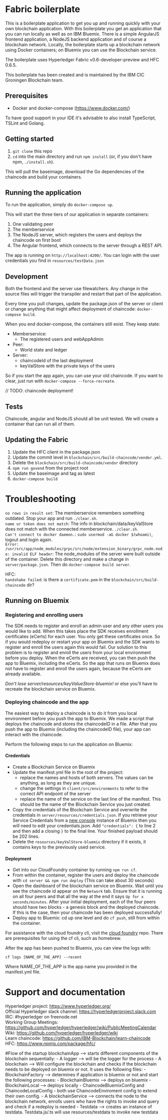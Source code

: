 # Fabric boilerplate
This is a boilerplate application to get you up and running quickly with your own blockchain application. With this boilerplate you get an application that you can run locally as well as on IBM Bluemix. There is a simple AngularJS frontend application, a NodeJS backend application and of course a blockchain network. Locally, the boilerplate starts up a blockchain network using Docker containers; on Bluemix you can use the Blockchain service.

The boilerplate uses Hyperledger Fabric v0.6-developer-preview and HFC 0.6.5.

This boilerplate has been created and is maintained by the IBM CIC Groningen Blockchain team.

## Prerequisites
- Docker and docker-compose (https://www.docker.com/)

To have good support in your IDE it's advisable to also install TypeScript, TSLint and Golang.  

## Getting started
1. `git clone` this repo  
2. `cd` into the main directory and run `npm install`  (or, if you don't have npm, `./install.sh`).

This will pull the baseimage, download the Go dependencies of the chaincode and build your containers.

## Running the application
To run the application, simply do `docker-compose up`.

This will start the three tiers of our application in separate containers:  
1. One validating peer  
2. The memberservice  
3. The NodeJS server, which registers the users and deploys the chaincode on first boot  
4. The Angular frontend, which connects to the server through a REST API.  
  
The app is running on `http://localhost:4200/`. You can login with the user credentials you find in `resources/testData.json`  

## Development
Both the frontend and the server use filewatchers. Any change in the source files will trigger the transpiler and restart that part of the application.  

Every time you pull changes, update the package.json of the server or client or change anything that might affect deployment of chaincode: `docker-compose build`.  

When you end docker-compose, the containers still exist. They keep state:  
- Memberservice:  
  - The registered users and webAppAdmin  
- Peer:  
  - World state and ledger  
- Server:  
  - chaincodeId of the last deployment  
  - keyValStore with the private keys of the users  

So if you start the app again, you can use your old chaincode. If you want to clear, just run with `docker-compose --force-recreate`.  

// TODO: chaincode deployment!

## Tests
Chaincode, angular and NodeJS should all be unit tested. We will create a container that can run all of them.

## Updating the Fabric
1. Update the HFC client in the package.json  
2. Update the commit level in `blockchain/src/build-chaincode/vendor.yml`. 
3. Delete the `blockchain/src/build-chaincode/vendor` directory  
4. `npm run govend` from the project root  
5. Update the baseimage and tag as latest
6. `docker-compose build`  

# Troubleshooting
`no rows in result set`: The memberservice remembers something outdated. Stop your app and run `./clear.sh`.  
`name or token does not match`: The info in blockchain/data/keyValStore does not match with the connected memberservice. `./clear.sh`.  
`Can't connect to docker daemon.`: `sudo usermod -aG docker $(whoami)`, logout and login again.  
 `Error: /usr/src/app/node_modules/grpc/src/node/extension_binary/grpc_node.node: invalid ELF header`: The node_modules of the server were built outside of the container. Delete this directory and make a change in `server/package.json`. Then do `docker-compose build server`.  
 
HFC:  
`handshake failed`: is there a `certificate.pem` in the `blockchain/src/build-chaincode` dir?  

## Running on Bluemix

### Registering and enrolling users
The SDK needs to register and enroll an admin user and any other users you would like to add. When this takes place the SDK receives enrollment certificates (eCerts) for each user. You only get these certificates once. So if you would redeploy or restart your app on Bluemix and the SDK wants to register and enroll the users again this would fail. Our solution to this problem is to register and enroll the users from your local environment before you deploy. When the eCerts are received, you can then push the app to Bluemix, including the eCerts. So the app that runs on Bluemix does not have to register and enroll the users again, because the eCerts are already available.  

_Don't lose server/resources/keyValueStore-bluemix!_ or else you'll have to recreate the blockchain service on Bluemix.

### Deploying chaincode and the app
The easiest way to deploy a chaincode is to do it from you local environment before you push the app to Bluemix. We made a script that deploys the chaincode and stores the chaincodeID in a file. After that you push the app to Bluemix (including the chaincodeID file), your app can interact with the chaincode.

Perform the following steps to run the application on Bluemix:
#### Credentials
- Create a Blockchain Service on Bluemix
- Update the manifest.yml file in the root of the project:
    - replace the names and hosts of both servers. The values can be anything, as long as they are unique.
    - change the settings in `client/src/environments` to refer to the correct API endpoint of the server
    - replace the name of the service on the last line of the manifest. This should be the name of the Blockchain Service you just created.
- Copy the credentials of the Blockchain Service and overwrite the credentials in `server/resources/credentials.json`. If you retrieve your Service Credentials from a [new console](https://new-console.ng.bluemix.net/#overview) instance of Bluemix then you will need to edit your credentials.json. Add `"credentials": {` to line 2 and then add a closing `}` to the final line.  Your finished payload should be 202 lines.  
- Delete the `resources/keyValStore-bluemix` directory if it exists, it contains keys to the previously used service.

#### Deployment
- Get into our CloudFoundry container by running `npm run cf`.  
- From within the container, register the users and deploy the chaincode with `cd server && npm run deploy` (This can take about 30 seconds)
- Open the dashboard of the blockchain service on Bluemix. Wait until you see the chaincode id appear on the `Network` tab. Ensure that it is running on all four peers and that all the way at the end it says `Up for x seconds/minutes`. After your initial deployment, each of the four peers should have two blocks - a genesis block and the deployed chaincode. If this is the case, then your chaincode has been deployed successfully!
- Deploy app to Bluemix: cd up one level and do `cf push`, still from within the container.

For assistance with the cloud foundry cli, visit the [cloud foundry](https://github.com/cloudfoundry/cli#downloads) repo. There are prerequisites for using the cf cli, such as homebrew.

After the app has been pushed to Bluemix, you can view the logs with:

`cf logs [NAME_OF_THE_APP] --recent`

Where NAME_OF_THE_APP is the app name you provided in the manifest.yml file.

# Support and documentation
Hyperledger project:                https://www.hyperledger.org/    
Official Hyperledger slack channel: https://hyperledgerproject.slack.com   
IRC:                                #hyperledger on freenode.net    
Working Group Meetings:             https://github.com/hyperledger/hyperledger/wiki/PublicMeetingCalendar    
Wiki:                               https://github.com/hyperledger/hyperledger/wiki     
Learn chaincode:                    https://github.com/IBM-Blockchain/learn-chaincode    
HFC:                                https://www.npmjs.com/package/hfc/
 
#Flow of the startup
blockchainApp --> starts different components of the blockchain sequentially:
    - A logger --> will be the logger for the process
    - A blockchain --> Will configure the blockchain and checks if the blockchain needs to be deployed on bluemix or not. It uses the following files:
        - BlockchainFactory --> determines if application is bluemix or not and start the following processes:
            - BlockchainBluemix --> deploys on bluemix
            - BlockchainLocal --> deploys locally
        - ChaincodeBluemixConfig and ChaincodeLocalConfig
            - both use ChaincodeEnviroment config to extend their own config.
    - A blockchainService --> connects the node to the blockchain network, enrolls users who have the rights to invoke and query and check if a redeploy is needed
    - Testdata --> creates an instance of testdata. Testdata.js/.ts will use resources/testdata to invoke new testdata
